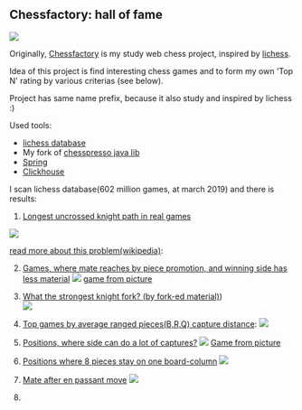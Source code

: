 ## Chessfactory: hall of fame
![](etc/img/cf.png)

Originally, [Chessfactory](https://github.com/mark-dev/chessfactory) is my study web chess project, inspired by [lichess](https://lichess.org).

Idea of this project is find interesting chess games and to form my own 'Top N' rating by various criterias (see below).

Project has same name prefix, because it also study and inspired by lichess :)

Used tools:

* [lichess database](https://database.lichess.org/) 
* My fork of [chesspresso java lib](https://github.com/mark-dev/chesspresso)
* [Spring](https://spring.io/)
* [Clickhouse](https://clickhouse.yandex/)

    
I scan lichess database(602 million games, at march 2019) and there is results:

1. [Longest uncrossed knight path in real games](/etc/results/knight-path.md)

  ![](etc/img/knight-path.png)
  
   [read more about this problem(wikipedia)](https://en.wikipedia.org/wiki/Longest_uncrossed_knight%27s_path):       
    
2. [Games, where mate reaches by piece promotion, and winning side has less material](/etc/results/mate-by-pieces.md)
   ![](etc/img/knight-promo-mate.png)
   [game from picture](https://lichess.org/oKgxoBoi)
   
3. [What the strongest knight fork? (by fork-ed material)](etc/results/fork-material.md))  
   ![](etc/img/knight-fork.png)
   
4. [Top games by average ranged pieces(B,R,Q) capture distance](etc/results/ranged-capture-distance.md):
    ![](etc/img/ranged-capture-distance.png)
   
5. [Positions, where side can do a lot of captures?](etc/results/capture-sharpness.md)
   ![](etc/img/capture-sharpness.png)
   [Game from picture](https://lichess.org/shIhqTdO#68)
    
6. [Positions where 8 pieces stay on one board-column](etc/results/8-pieces-one-column.md)
    ![](etc/img/one-column-pieces.png)
    
7. [Mate after en passant move](etc/results/ep-mate.md) 
    ![](etc/img/ep-mate.png)
9. 
   

